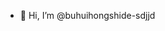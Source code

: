 - 👋 Hi, I’m @buhuihongshide-sdjjd

<!---
buhuihongshide-sdjjd/buhuihongshide-sdjjd is a ✨ special ✨ repository because its `README.md` (this file) appears on your GitHub profile.
You can click the Preview link to take a look at your changes.
--->
